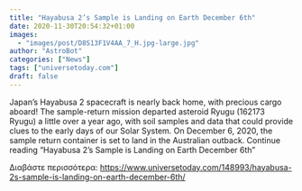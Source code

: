 ```yaml
---
title: "Hayabusa 2’s Sample is Landing on Earth December 6th"
date: 2020-11-30T20:54:32+01:00
images:
  - "images/post/D8S13F1V4AA_7_H.jpg-large.jpg"
author: "AstroBot"
categories: ["News"]
tags: ["universetoday.com"]
draft: false
---
```


Japan’s Hayabusa 2 spacecraft is nearly back home, with precious cargo aboard! The sample-return mission departed asteroid Ryugu (162173 Ryugu) a little over a year ago, with soil samples and data that could provide clues to the early days of our Solar System. On December 6, 2020, the sample return container is set to land in the Australian outback. Continue reading “Hayabusa 2’s Sample is Landing on Earth December 6th” 

Διαβάστε περισσότερα: https://www.universetoday.com/148993/hayabusa-2s-sample-is-landing-on-earth-december-6th/
